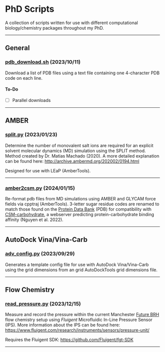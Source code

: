 # PhD Scripts

A collection of scripts written for use with different computational biology/chemistry packages throughout my PhD.

---

## General

### [pdb_download.sh](pdb_download.sh) (2023/10/11)

Download a list of PDB files using a text file containing one 4-character PDB
code on each line.

#### To-Do

- [ ] Parallel downloads

---

## AMBER

### [split.py](split.py) (2023/01/23)

Determine the number of monovalent salt ions are required for an explicit solvent molecular dynamics (MD) simulation using the SPLIT method. Method created by Dr. Matias Machado (2020). A more detailed explanation can be found here: <http://archive.ambermd.org/202002/0194.html>

Designed for use with LEaP (AmberTools).

---

### [amber2csm.py](amber2csm.py) (2024/01/15)

Re-format pdb files from MD simulations using AMBER and GLYCAM force fields via cpptraj (AmberTools). 3-letter sugar residue codes are renamed to match those found on the [Protein Data Bank](https://www.rcsb.org) (PDB) for compatibility with [CSM-carbohydrate](https://biosig.lab.uq.edu.au/csm_carbohydrate/), a webserver predicting protein-carbohydrate binding affinity (Nguyen et al. 2022).

---

## AutoDock Vina/Vina-Carb

### [adv_config.py](adv_config.py) (2023/09/29)

Generates a template config file for use with AutoDock Vina/Vina-Carb using the grid dimensions from an grid AutoDockTools grid dimensions file.

---

## Flow Chemistry

### [read_pressure.py](read_pressure.py) (2023/12/15)

Measure and record the pressure within the current Manchester [Future BRH](https://futurebrh.com) flow chemistry setup using _Fluigent_ Microfluidic In-Line Pressure Sensor (IPS). More information about the IPS can be found here: <https://www.fluigent.com/research/instruments/sensors/pressure-unit/>

Requires the Fluigent SDK: <https://github.com/Fluigent/fgt-SDK>

---
